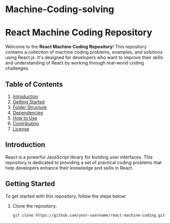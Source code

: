 # Machine-Coding-solving

# React Machine Coding Repository

Welcome to the **React Machine Coding Repository**! This repository contains a collection of machine coding problems, examples, and solutions using React.js. It's designed for developers who want to improve their skills and understanding of React by working through real-world coding challenges.

## Table of Contents

1. [Introduction](#introduction)
2. [Getting Started](#getting-started)
3. [Folder Structure](#folder-structure)
4. [Dependencies](#dependencies)
5. [How to Use](#how-to-use)
6. [Contributing](#contributing)
7. [License](#license)

## Introduction

React is a powerful JavaScript library for building user interfaces. This repository is dedicated to providing a set of practical coding problems that help developers enhance their knowledge and skills in React.

## Getting Started

To get started with this repository, follow the steps below:

1. Clone the repository:
   ```bash
   git clone https://github.com/your-username/react-machine-coding.git
